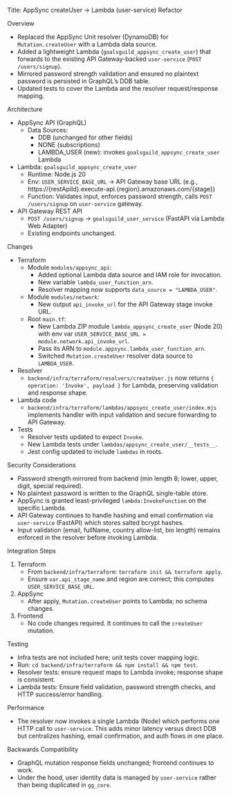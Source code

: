 Title: AppSync createUser → Lambda (user-service) Refactor

Overview
- Replaced the AppSync Unit resolver (DynamoDB) for `Mutation.createUser` with a Lambda data source.
- Added a lightweight Lambda (`goalsguild_appsync_create_user`) that forwards to the existing API Gateway-backed `user-service` (`POST /users/signup`).
- Mirrored password strength validation and ensured no plaintext password is persisted in GraphQL’s DDB table.
- Updated tests to cover the Lambda and the resolver request/response mapping.

Architecture
- AppSync API (GraphQL)
  - Data Sources:
    - DDB (unchanged for other fields)
    - NONE (subscriptions)
    - LAMBDA_USER (new): invokes `goalsguild_appsync_create_user` Lambda
- Lambda: `goalsguild_appsync_create_user`
  - Runtime: Node.js 20
  - Env: `USER_SERVICE_BASE_URL` → API Gateway base URL (e.g., https://{restApiId}.execute-api.{region}.amazonaws.com/{stage})
  - Function: Validates input, enforces password strength, calls `POST /users/signup` on `user-service` gateway.
- API Gateway REST API
  - `POST /users/signup` → `goalsguild_user_service` (FastAPI via Lambda Web Adapter)
  - Existing endpoints unchanged.

Changes
- Terraform
  - Module `modules/appsync_api`:
    - Added optional Lambda data source and IAM role for invocation.
    - New variable `lambda_user_function_arn`.
    - Resolver mapping now supports `data_source = "LAMBDA_USER"`.
  - Module `modules/network`:
    - New output `api_invoke_url` for the API Gateway stage invoke URL.
  - Root `main.tf`:
    - New Lambda ZIP module `lambda_appsync_create_user` (Node 20) with env var `USER_SERVICE_BASE_URL = module.network.api_invoke_url`.
    - Pass its ARN to `module.appsync.lambda_user_function_arn`.
    - Switched `Mutation.createUser` resolver data source to `LAMBDA_USER`.
- Resolver
  - `backend/infra/terraform/resolvers/createUser.js` now returns `{ operation: 'Invoke', payload }` for Lambda, preserving validation and response shape.
- Lambda code
  - `backend/infra/terraform/lambdas/appsync_create_user/index.mjs` implements handler with input validation and secure forwarding to API Gateway.
- Tests
  - Resolver tests updated to expect `Invoke`.
  - New Lambda tests under `lambdas/appsync_create_user/__tests__`.
  - Jest config updated to include `lambdas` in roots.

Security Considerations
- Password strength mirrored from backend (min length 8; lower, upper, digit, special required).
- No plaintext password is written to the GraphQL single-table store.
- AppSync is granted least-privileged `lambda:InvokeFunction` on the specific Lambda.
- API Gateway continues to handle hashing and email confirmation via `user-service` (FastAPI) which stores salted bcrypt hashes.
- Input validation (email, fullName, country allow-list, bio length) remains enforced in the resolver before invoking Lambda.

Integration Steps
1) Terraform
   - From `backend/infra/terraform`: `terraform init && terraform apply`.
   - Ensure `var.api_stage_name` and region are correct; this computes `USER_SERVICE_BASE_URL`.
2) AppSync
   - After apply, `Mutation.createUser` points to Lambda; no schema changes.
3) Frontend
   - No code changes required. It continues to call the `createUser` mutation.

Testing
- Infra tests are not included here; unit tests cover mapping logic.
- Run: `cd backend/infra/terraform && npm install && npm test`.
- Resolver tests: ensure request maps to Lambda invoke; response shape is consistent.
- Lambda tests: Ensure field validation, password strength checks, and HTTP success/error handling.

Performance
- The resolver now invokes a single Lambda (Node) which performs one HTTP call to `user-service`. This adds minor latency versus direct DDB but centralizes hashing, email confirmation, and auth flows in one place.

Backwards Compatibility
- GraphQL mutation response fields unchanged; frontend continues to work.
- Under the hood, user identity data is managed by `user-service` rather than being duplicated in `gg_core`.

